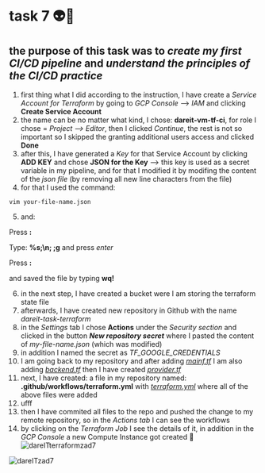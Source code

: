 # task 7 👽🚀
## the purpose of this task was to *create my first CI/CD pipeline* and *understand the principles of the CI/CD practice*
1. first thing what I did according to the instruction, I have create a *Service Account for Terraform* by going to *GCP Console* --> *IAM* and clicking **Create Service Account**
2. the name can be no matter what kind, I chose: **dareit-vm-tf-ci**, for role I chose = *Project --> Editor*, then I clicked *Continue*, the rest is not so important so I skipped the granting additional users access and clicked **Done**
3. after this, I have generated a *Key* for that Service Account by clicking **ADD KEY** and chose **JSON for the Key** --> this key is used as a secret variable in my pipeline, and for that I modified it by modifing the content of the *json file* (by removing all new line characters from the file)
4. for that I used the command:
```
vim your-file-name.json
```
5. and:

Press **:**

Type: **%s;\\n; ;g** and press *enter*

Press **:**

and saved the file by typing **wq!**

6. in the next step, I have created a bucket were I am storing the terraform state file
7. afterwards, I have created new repository in Github with the name *dareit-task-terraform*
8. in the *Settings* tab I chose **Actions** under the *Security section* and clicked in the button ***New repository secret*** where I pasted the content of *my-file-name.json* (which was modified)
9. in addition I named the secret as *TF_GOOGLE_CREDENTIALS*
10. I am going back to my repository and after adding [*mainf.tf*](https://github.com/inspiritgoldenx/dareit-task-terraform/blob/main/main.tf) I am also adding [*backend.tf*](https://github.com/inspiritgoldenx/dareit-task-terraform/blob/main/backend.tf) then I have created [*provider.tf*](https://github.com/inspiritgoldenx/dareit-task-terraform/blob/main/provider.tf)
11. next, I have created: a file in my repository named: **.github/workflows/terraform.yml** with [*terraform.yml*](https://github.com/inspiritgoldenx/dareit-task-terraform/blob/main/.github/workflows/terraform.yml) where all of the above files were added
12. ufff 
13. then I have commited all files to the repo and pushed the change to my remote repository, so in the *Actions tab* I can see the workflows
14. by clicking on the *Terraform Job* I see the details of it, in addition in the *GCP Console* a new Compute Instance got created 🎉
![dareITterraformzad7](https://user-images.githubusercontent.com/125319277/231847471-524a9dac-339e-4616-8ab5-3c22521da57b.jpg)

![dareITzad7](https://user-images.githubusercontent.com/125319277/231847766-e297c0fe-77f6-46d5-aec9-6957a51795b2.jpg)
